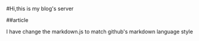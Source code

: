 #Hi,this is my blog's server 

##article

I have change the markdown.js to match github's
markdown language style